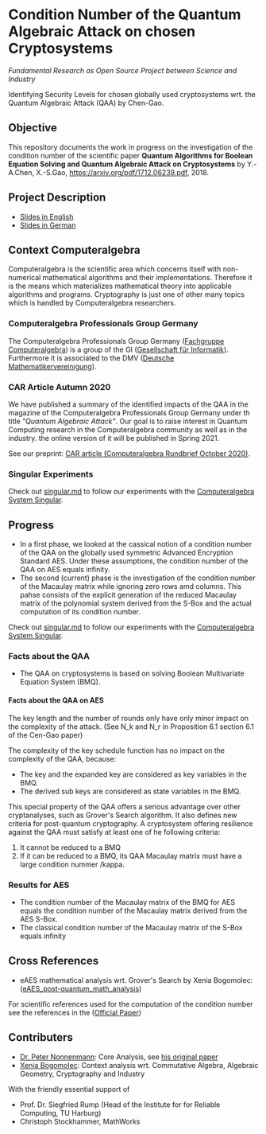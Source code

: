 # Condition Number of the Quantum Algebraic Attack on chosen Cryptosystems

*Fundamental Research as Open Source Project between Science and Industry*

Identifying Security Levels for chosen globally used cryptosystems wrt. the Quantum Algebraic Attack (QAA) by Chen-Gao.


## Objective

This repository documents the work in progress on the investigation of the condition number of the scientific paper
**Quantum Algorithms for Boolean Equation Solving and Quantum Algebraic Attack on Cryptosystems**
by Y.-A.Chen, X.-S.Gao, https://arxiv.org/pdf/1712.06239.pdf, 2018.


## Project Description

* [Slides in English](https://github.com/XeniaGabriela/QAA_Condition_Nr/blob/master/QAA_condition_number_project_description_EN.pdf)
* [Slides in German](https://github.com/XeniaGabriela/QAA_Condition_Nr/blob/master/QAA_condition_number_project_description_DE.pdf)


## Context Computeralgebra

Computeralgebra is the scientific area which concerns itself with non-numerical mathematical algorithms and their implementations.
Therefore it is the means which materializes mathematical theory into applicable algorithms and programs. 
Cryptography is just one of other many topics which is handled by Computeralgebra researchers.


### Computeralgebra Professionals Group Germany

The Computeralgebra Professionals Group Germany ([Fachgruppe Computeralgebra](https://fachgruppe-computeralgebra.de/fachgruppe/)) is a group of the GI ([Gesellschaft für Informatik](https://gi.de/)). 
Furthermore it is associated to the DMV ([Deutsche Mathematikervereinigung](https://www.mathematik.de/)).


### CAR Article Autumn 2020

We have published a summary of the identified impacts of the QAA in the magazine of the Computeralgebra Professionals Group Germany under th title *"Quantum Algebraic Attack"*. Our goal is to raise interest in Quantum Computing research in the Computeralgebra community as well as in the industry. the online version of it will be published in Spring 2021.

See our preprint: [CAR article (Computeralgebra Rundbrief October 2020)](computeralgebra/GameChangerComputerAlgebra.pdf).


### Singular Experiments

Check out [singular.md](singular/singular.md) to follow our experiments with the [Computeralgebra System Singular](https://www.singular.uni-kl.de/).



## Progress

* In a first phase, we looked at the cassical notion of a condition number of the QAA on the globally used symmetric Advanced Encryption Standard AES. Under these assumptions, the condition number of the QAA on AES equals infinity. 
* The second (current) phase is the investigation of the condition number of the Macaulay matrix while ignoring zero rows amd columns. This pahse consists of the explicit generation of the reduced Macaulay matrix of the polynomial system derived from the S-Box and the actual computation of its condition number.

Check out [singular.md](singular/singular.md) to follow our experiments with the [Computeralgebra System Singular](https://www.singular.uni-kl.de/).


### Facts about the QAA

* The QAA on cryptosystems is based on solving Boolean Multivariate Equation System (BMQ). 


#### Facts about the QAA on AES

The key length and the number of rounds only have only minor impact on the complexity of the attack. (See N_k and N_r in Proposition 6.1 section 6.1 of the Cen-Gao paper)

The complexity of the key schedule function has no impact on the complexity of the QAA, because:

* The key and the expanded key are considered as key variables in the BMQ.
* The derived sub keys are considered as state variables in the BMQ.

This special property of the QAA offers a serious advantage over other cryptanalyses, such as Grover's Search algorithm. It also defines new criteria for post-quantum cryptography. A cryptosystem offering resilience against the QAA must satisfy at least one of he following criteria:

1) It cannot be reduced to a BMQ
2) If it can be reduced to a BMQ, its QAA Macaulay matrix must have a large condition nummer /kappa.


### Results for AES

* The condition number of the Macaulay matrix of the BMQ for AES equals the condition number of the Macaulay matrix derived from the AES S-Box.
* The classical condition number of the Macaulay matrix of the S-Box equals infinity



## Cross References

* eAES mathematical analysis wrt. Grover's Search by Xenia Bogomolec: ([eAES_post-quantum_math_analysis](https://github.com/XeniaGabriela/eAES_post-quantum_math_analysis))

For scientific references used for the computation of the condition number see the references in the ([Official Paper](
https://github.com/XeniaGabriela/QAA_Condition_Nr/blob/master/official_paper/QAA_on_AES_paper.pdf))


## Contributers
* [Dr. Peter Nonnenmann](https://www.linkedin.com/in/peter-dr-nonnenmann-737857a0/): Core Analysis, see [his original paper](https://github.com/XeniaGabriela/QAA_Condition_Nr/tree/master/results_nonnenmann_rump)
* [Xenia Bogomolec](https://www.linkedin.com/in/xenia-bogomolec-532981a6/): Context analysis wrt. Commutative Algebra, Algebraic Geometry, Cryptography and Industry

With the friendly essential support of 
* Prof. Dr. Siegfried Rump (Head of the Institute for for Reliable Computing, TU Harburg)
* Christoph Stockhammer, MathWorks